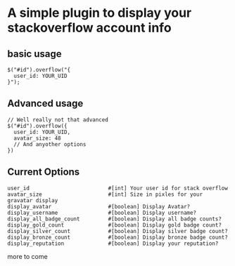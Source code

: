 # A simple plugin to display your stackoverflow account info #

## basic usage ##
    $("#id").overflow("{
      user_id: YOUR_UID
    }");

## Advanced usage ##
    // Well really not that advanced
    $("#id").overflow({
      user_id: YOUR_UID,
      avatar_size: 48
      // And anyother options
    })

## Current Options ##
    user_id                         #[int] Your user id for stack overflow
    avatar_size                     #[int] Size in pixles for your gravatar display
    display_avatar                  #[boolean] Display Avatar?
    display_username                #[boolean] Display username?
    display_all_badge_count         #[boolean] Display all badge counts?
    display_gold_count              #[boolean] Display gold badge count?
    display_silver_count            #[boolean] Display silver badge count?
    display_bronze_count            #[boolean] Display bronze badge count?
    display_reputation              #[boolean] Display your reputation?

more to come
